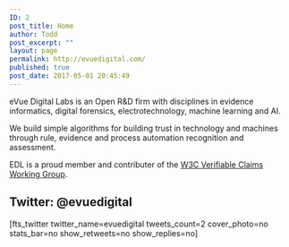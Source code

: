 ```yaml
---
ID: 2
post_title: Home
author: Todd
post_excerpt: ""
layout: page
permalink: http://evuedigital.com/
published: true
post_date: 2017-05-01 20:45:49
---
```

<p>eVue Digital Labs is an Open R&amp;D firm with disciplines in evidence informatics, digital forensics, electrotechnology, machine learning and AI.</p><p>We build simple algorithms for building trust in technology and machines through rule, evidence and process automation recognition and assessment.</p><p>EDL is a proud member and contributer of the <a href="https://www.w3.org/2017/vc/">W3C Verifiable Claims Working Group</a>.</p>		
			<h2>Twitter: @evuedigital</h2>		
		<p>[fts_twitter twitter_name=evuedigital tweets_count=2 cover_photo=no stats_bar=no show_retweets=no show_replies=no]</p>